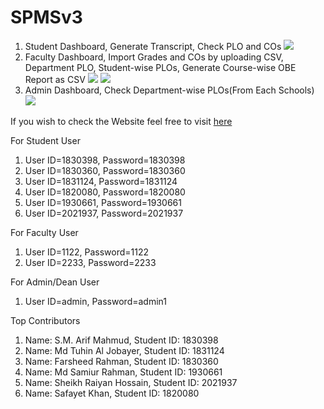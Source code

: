 # SPMSv3
1. Student Dashboard, Generate Transcript, Check PLO and COs
![](https://i.imgur.com/QBQyq9L.gif)
2. Faculty Dashboard, Import Grades and COs by uploading CSV, Department PLO, Student-wise PLOs, Generate Course-wise OBE Report as CSV
![](https://i.imgur.com/WABgalp.gif)
![](https://i.imgur.com/gpCO6UQ.gif)
3. Admin Dashboard, Check Department-wise PLOs(From Each Schools)
![](https://i.imgur.com/xIWUGUe.gif)


If you wish to check the Website
feel free to visit [here](https://spmsv3.up.railway.app/)

For Student User
1.  User ID=1830398, Password=1830398
2.  User ID=1830360, Password=1830360
3.  User ID=1831124, Password=1831124
4.  User ID=1820080, Password=1820080
5.  User ID=1930661, Password=1930661
6.  User ID=2021937, Password=2021937

For Faculty User
1.  User ID=1122, Password=1122
2.  User ID=2233, Password=2233

For Admin/Dean User
1.  User ID=admin, Password=admin1

Top Contributors
1.  Name: S.M. Arif Mahmud,         Student ID: 1830398
2.  Name: Md Tuhin Al Jobayer,      Student ID: 1831124
3.  Name: Farsheed Rahman,          Student ID: 1830360
4.  Name: Md Samiur Rahman,         Student ID: 1930661
5.  Name: Sheikh Raiyan Hossain,    Student ID: 2021937
6.  Name: Safayet Khan,             Student ID: 1820080